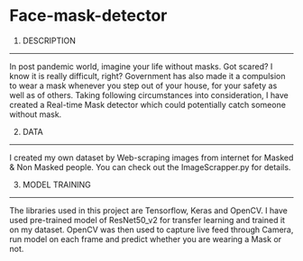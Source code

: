 # Face-mask-detector

1. DESCRIPTION
--------------
In post pandemic world, imagine your life without masks. Got scared? I know it is really difficult, right? Government has also made it a compulsion to wear a mask whenever you step out of your house, for your safety as well as of others. Taking following circumstances into consideration, I have created a Real-time Mask detector which could potentially catch someone without mask.

2. DATA
--------------
I created my own dataset by Web-scraping images from internet for Masked & Non Masked people. You can check out the ImageScrapper.py for details.

3. MODEL TRAINING
--------------
The libraries used in this project are Tensorflow, Keras and OpenCV.
I have used pre-trained model of ResNet50_v2 for transfer learning and trained it on my dataset. 
OpenCV was then used to capture live feed through Camera, run model on each frame and predict whether you are wearing a Mask or not.
